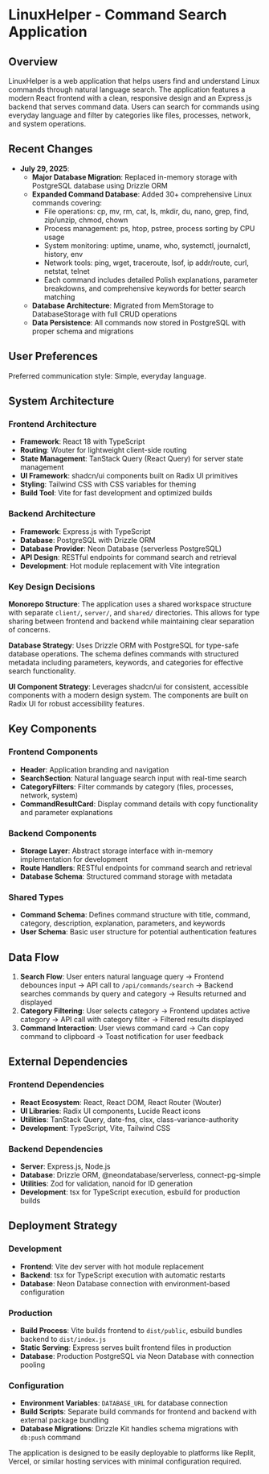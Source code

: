 # LinuxHelper - Command Search Application

## Overview

LinuxHelper is a web application that helps users find and understand Linux commands through natural language search. The application features a modern React frontend with a clean, responsive design and an Express.js backend that serves command data. Users can search for commands using everyday language and filter by categories like files, processes, network, and system operations.

## Recent Changes

- **July 29, 2025**: 
  - **Major Database Migration**: Replaced in-memory storage with PostgreSQL database using Drizzle ORM
  - **Expanded Command Database**: Added 30+ comprehensive Linux commands covering:
    - File operations: cp, mv, rm, cat, ls, mkdir, du, nano, grep, find, zip/unzip, chmod, chown
    - Process management: ps, htop, pstree, process sorting by CPU usage  
    - System monitoring: uptime, uname, who, systemctl, journalctl, history, env
    - Network tools: ping, wget, traceroute, lsof, ip addr/route, curl, netstat, telnet
    - Each command includes detailed Polish explanations, parameter breakdowns, and comprehensive keywords for better search matching
  - **Database Architecture**: Migrated from MemStorage to DatabaseStorage with full CRUD operations
  - **Data Persistence**: All commands now stored in PostgreSQL with proper schema and migrations

## User Preferences

Preferred communication style: Simple, everyday language.

## System Architecture

### Frontend Architecture
- **Framework**: React 18 with TypeScript
- **Routing**: Wouter for lightweight client-side routing
- **State Management**: TanStack Query (React Query) for server state management
- **UI Framework**: shadcn/ui components built on Radix UI primitives
- **Styling**: Tailwind CSS with CSS variables for theming
- **Build Tool**: Vite for fast development and optimized builds

### Backend Architecture
- **Framework**: Express.js with TypeScript
- **Database**: PostgreSQL with Drizzle ORM
- **Database Provider**: Neon Database (serverless PostgreSQL)
- **API Design**: RESTful endpoints for command search and retrieval
- **Development**: Hot module replacement with Vite integration

### Key Design Decisions

**Monorepo Structure**: The application uses a shared workspace structure with separate `client/`, `server/`, and `shared/` directories. This allows for type sharing between frontend and backend while maintaining clear separation of concerns.

**Database Strategy**: Uses Drizzle ORM with PostgreSQL for type-safe database operations. The schema defines commands with structured metadata including parameters, keywords, and categories for effective search functionality.

**UI Component Strategy**: Leverages shadcn/ui for consistent, accessible components with a modern design system. The components are built on Radix UI for robust accessibility features.

## Key Components

### Frontend Components
- **Header**: Application branding and navigation
- **SearchSection**: Natural language search input with real-time search
- **CategoryFilters**: Filter commands by category (files, processes, network, system)
- **CommandResultCard**: Display command details with copy functionality and parameter explanations

### Backend Components
- **Storage Layer**: Abstract storage interface with in-memory implementation for development
- **Route Handlers**: RESTful endpoints for command search and retrieval
- **Database Schema**: Structured command storage with metadata

### Shared Types
- **Command Schema**: Defines command structure with title, command, category, description, explanation, parameters, and keywords
- **User Schema**: Basic user structure for potential authentication features

## Data Flow

1. **Search Flow**: User enters natural language query → Frontend debounces input → API call to `/api/commands/search` → Backend searches commands by query and category → Results returned and displayed
2. **Category Filtering**: User selects category → Frontend updates active category → API call with category filter → Filtered results displayed
3. **Command Interaction**: User views command card → Can copy command to clipboard → Toast notification for user feedback

## External Dependencies

### Frontend Dependencies
- **React Ecosystem**: React, React DOM, React Router (Wouter)
- **UI Libraries**: Radix UI components, Lucide React icons
- **Utilities**: TanStack Query, date-fns, clsx, class-variance-authority
- **Development**: TypeScript, Vite, Tailwind CSS

### Backend Dependencies
- **Server**: Express.js, Node.js
- **Database**: Drizzle ORM, @neondatabase/serverless, connect-pg-simple
- **Utilities**: Zod for validation, nanoid for ID generation
- **Development**: tsx for TypeScript execution, esbuild for production builds

## Deployment Strategy

### Development
- **Frontend**: Vite dev server with hot module replacement
- **Backend**: tsx for TypeScript execution with automatic restarts
- **Database**: Neon Database connection with environment-based configuration

### Production
- **Build Process**: Vite builds frontend to `dist/public`, esbuild bundles backend to `dist/index.js`
- **Static Serving**: Express serves built frontend files in production
- **Database**: Production PostgreSQL via Neon Database with connection pooling

### Configuration
- **Environment Variables**: `DATABASE_URL` for database connection
- **Build Scripts**: Separate build commands for frontend and backend with external package bundling
- **Database Migrations**: Drizzle Kit handles schema migrations with `db:push` command

The application is designed to be easily deployable to platforms like Replit, Vercel, or similar hosting services with minimal configuration required.